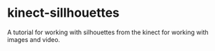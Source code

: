 kinect-sillhouettes
===================

A tutorial for working with silhouettes from the kinect for working with images and video.